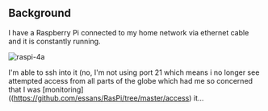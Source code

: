 ## Background

I have a Raspberry Pi connected to my home network via ethernet cable and it is constantly running.  

![raspi-4a](http://raspi.soobratty.com/github/raspi4a.jpeg)

I'm able to ssh into it (no, I'm not using port 21 which means i no longer see attempted access from all parts of the globe  which had me so concerned that I was [monitoring]((https://github.com/essans/RasPi/tree/master/access) it...
